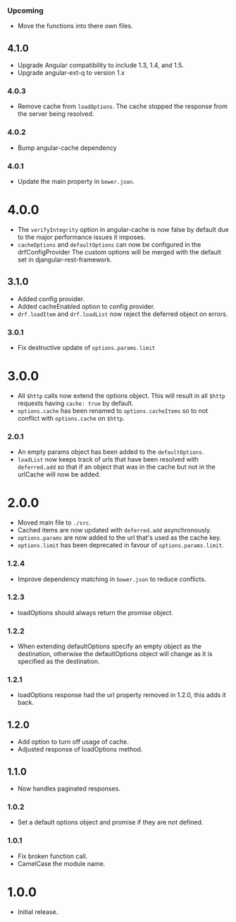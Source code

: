 ### Upcoming
* Move the functions into there own files.

## 4.1.0

* Upgrade Angular compatibility to include 1.3, 1.4, and 1.5.
* Upgrade angular-ext-q to version 1.x

### 4.0.3

* Remove cache from `loadOptions`. The cache stopped the response from the server
 being resolved.

### 4.0.2

* Bump angular-cache dependency

### 4.0.1

* Update the main property in `bower.json`.

# 4.0.0

* The `verifyIntegrity` option in angular-cache is now false by default
  due to the major performance issues it imposes.
* `cacheOptions` and `defaultOptions` can now be configured in the drfConfigProvider
  The custom options will be merged with the default set in djangular-rest-framework.

## 3.1.0

* Added config provider.
* Added cacheEnabled option to config provider.
* `drf.loadItem` and `drf.loadList` now reject the deferred object on errors.

### 3.0.1

* Fix destructive update of `options.params.limit`

# 3.0.0

* All `$http` calls now extend the options object. This will result in all
  `$http` requests having `cache: true` by default.
* `options.cache` has been renamed to `options.cacheItems` so to not conflict
  with `options.cache` on `$http`.

### 2.0.1

* An empty params object has been added to the `defaultOptions`.
* `loadList` now keeps track of urls that have been resolved with
  `deferred.add` so that if an object that was in the cache but not
  in the urlCache will now be added.

# 2.0.0

* Moved main file to `./src`.
* Cached items are now updated with `deferred.add` asynchronously.
* `options.params` are now added to the url that's used as the cache key.
* `options.limit` has been deprecated in favour of `options.params.limit`.

### 1.2.4

* Improve dependency matching in `bower.json` to reduce conflicts.

### 1.2.3

* loadOptions should always return the promise object.

### 1.2.2

* When extending defaultOptions specify an empty object as the destination,
  otherwise the defaultOptions object will change as it is specified as the
  destination.

### 1.2.1

* loadOptions response had the url property removed in 1.2.0, this adds it back.

## 1.2.0

* Add option to turn off usage of cache.
* Adjusted response of loadOptions method.

## 1.1.0

* Now handles paginated responses.

### 1.0.2

* Set a default options object and promise if they are not defined.

### 1.0.1

* Fix broken function call.
* CamelCase the module name.

# 1.0.0

* Initial release.
